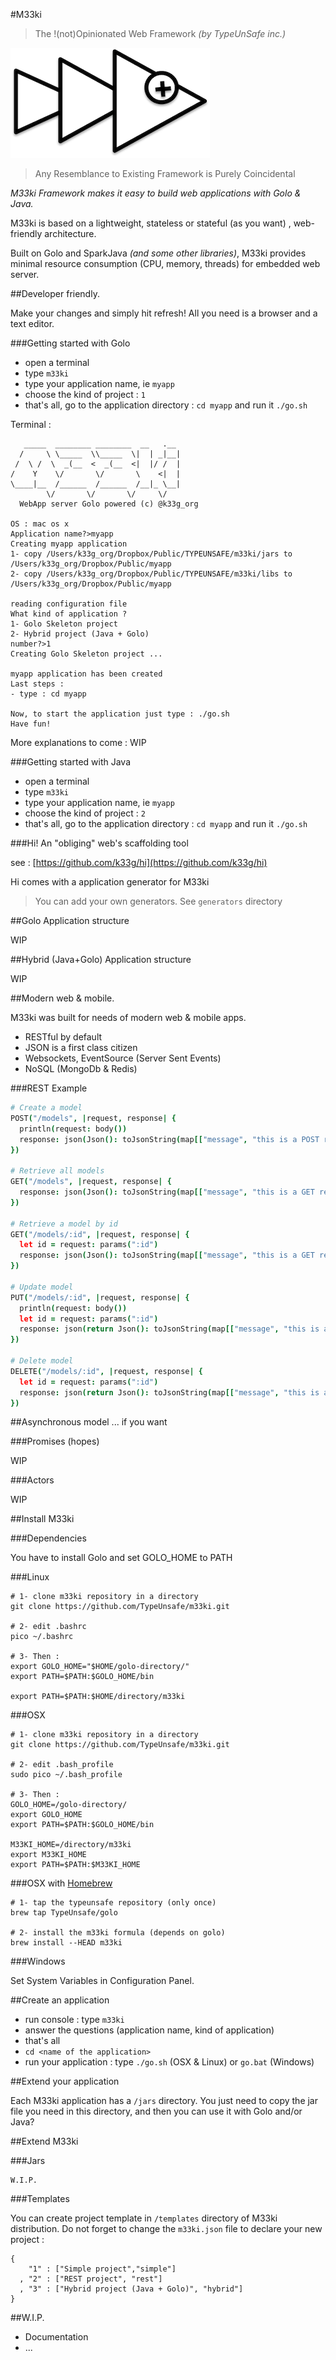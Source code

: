 #M33ki

>The !(not)Opinionated Web Framework *(by TypeUnSafe inc.)*

![...](meekilogo.png)

>Any Resemblance to Existing Framework is Purely Coincidental

*M33ki Framework makes it easy to build web applications with Golo & Java.*

M33ki is based on a lightweight, stateless or stateful (as you want) , web-friendly architecture.

Built on Golo and SparkJava *(and some other libraries)*, M33ki provides minimal resource consumption (CPU, memory, threads) for embedded web server.

##Developer friendly.

Make your changes and simply hit refresh! All you need is a browser and a text editor.

###Getting started with Golo

- open a terminal
- type `m33ki`
- type your application name, ie `myapp`
- choose the kind of project : `1`
- that's all, go to the application directory : `cd myapp` and run it `./go.sh`

Terminal :

       _____  ________ ________  __   .__
      /     \ \_____  \\_____  \|  | _|__|
     /  \ /  \  _(__  <  _(__  <|  |/ /  |
    /    Y    \/       \/       \    <|  |
    \____|__  /______  /______  /__|_ \__|
            \/       \/       \/     \/
      WebApp server Golo powered (c) @k33g_org

    OS : mac os x
    Application name?>myapp
    Creating myapp application
    1- copy /Users/k33g_org/Dropbox/Public/TYPEUNSAFE/m33ki/jars to /Users/k33g_org/Dropbox/Public/myapp
    2- copy /Users/k33g_org/Dropbox/Public/TYPEUNSAFE/m33ki/libs to /Users/k33g_org/Dropbox/Public/myapp

    reading configuration file
    What kind of application ?
    1- Golo Skeleton project
    2- Hybrid project (Java + Golo)
    number?>1
    Creating Golo Skeleton project ...

    myapp application has been created
    Last steps :
    - type : cd myapp

    Now, to start the application just type : ./go.sh
    Have fun!

More explanations to come : WIP

###Getting started with Java

- open a terminal
- type `m33ki`
- type your application name, ie `myapp`
- choose the kind of project : `2`
- that's all, go to the application directory : `cd myapp` and run it `./go.sh`

###Hi! An "obliging" web's scaffolding tool

see : [https://github.com/k33g/hi](https://github.com/k33g/hi)

Hi comes with a application generator for M33ki

>You can add your own generators. See `generators` directory


##Golo Application structure

WIP

##Hybrid (Java+Golo) Application structure

WIP

##Modern web & mobile.

M33ki was built for needs of modern web & mobile apps.

- RESTful by default
- JSON is a first class citizen
- Websockets, EventSource (Server Sent Events)
- NoSQL (MongoDb & Redis)

###REST Example

```coffeescript
# Create a model
POST("/models", |request, response| {
  println(request: body())
  response: json(Json(): toJsonString(map[["message", "this is a POST request"]])): status(201) # 201: created
})

# Retrieve all models
GET("/models", |request, response| {
  response: json(Json(): toJsonString(map[["message", "this is a GET request"]]))
})

# Retrieve a model by id
GET("/models/:id", |request, response| {
  let id = request: params(":id")
  response: json(Json(): toJsonString(map[["message", "this is a GET request with id="+id]]))
})

# Update model
PUT("/models/:id", |request, response| {
  println(request: body())
  let id = request: params(":id")
  response: json(return Json(): toJsonString(map[["message", "this is a PUT request with id="+id]]))
})

# Delete model
DELETE("/models/:id", |request, response| {
  let id = request: params(":id")
  response: json(return Json(): toJsonString(map[["message", "this is a DELETE request with id="+id]]))
})
```

##Asynchronous model ... if you want

###Promises (hopes)

WIP

###Actors

WIP


##Install M33ki

###Dependencies

You have to install Golo and set GOLO_HOME to PATH

###Linux

    # 1- clone m33ki repository in a directory
    git clone https://github.com/TypeUnsafe/m33ki.git

    # 2- edit .bashrc
    pico ~/.bashrc

    # 3- Then :
    export GOLO_HOME="$HOME/golo-directory/"
    export PATH=$PATH:$GOLO_HOME/bin

    export PATH=$PATH:$HOME/directory/m33ki

###OSX

    # 1- clone m33ki repository in a directory
    git clone https://github.com/TypeUnsafe/m33ki.git

    # 2- edit .bash_profile
    sudo pico ~/.bash_profile

    # 3- Then :
    GOLO_HOME=/golo-directory/
    export GOLO_HOME
    export PATH=$PATH:$GOLO_HOME/bin

    M33KI_HOME=/directory/m33ki
    export M33KI_HOME
    export PATH=$PATH:$M33KI_HOME
    
###OSX with [Homebrew](https://github.com/TypeUnsafe/homebrew-golo)
    
    # 1- tap the typeunsafe repository (only once)
    brew tap TypeUnsafe/golo
    
    # 2- install the m33ki formula (depends on golo)
    brew install --HEAD m33ki
    
###Windows

  Set System Variables in Configuration Panel.

##Create an application

- run console : type `m33ki`
- answer the questions (application name, kind of application)
- that's all
- `cd <name of the application>`
- run your application : type `./go.sh` (OSX & Linux) or `go.bat` (Windows)

##Extend your application

Each M33ki application has a `/jars` directory. You just need to copy the jar file you need in this directory, and then you can use it with Golo and/or Java?

##Extend M33ki

###Jars

    W.I.P.

###Templates

You can create project template in `/templates` directory of M33ki distribution. Do not forget to change the `m33ki.json` file to declare your new project :

    {
        "1" : ["Simple project","simple"]
      , "2" : ["REST project", "rest"]
      , "3" : ["Hybrid project (Java + Golo)", "hybrid"]
    }

##W.I.P.

- Documentation
- ...

